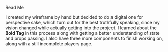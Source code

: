 Read Me

I created my wireframe by hand but decided to do a digital one for perspective sake, 
which turn out for the best truthfully speaking, since my vision changed while actually getting into the project. 
I learned about the <b>Bold Tag</b> in this process along with getting a better understanding of state and props passing. 
I also have three more components to finish working on, along with a still incomplete players page.
